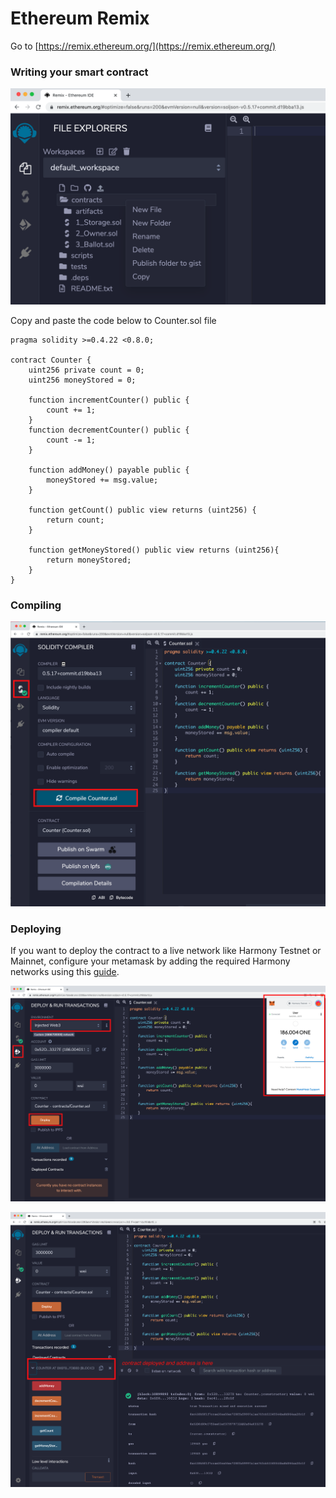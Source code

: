 # Ethereum Remix

Go to [https://remix.ethereum.org/](https://remix.ethereum.org/)

### Writing your smart contract

![1. Create a &quot;New File&quot; under contracts with name Counter.sol](../../../.gitbook/assets/screen-shot-2021-06-12-at-5.24.11-pm.png)

Copy and paste the code below to Counter.sol file

```text
pragma solidity >=0.4.22 <0.8.0;

contract Counter {
    uint256 private count = 0;
    uint256 moneyStored = 0;

    function incrementCounter() public {
        count += 1;
    }
    function decrementCounter() public {
        count -= 1;
    }

    function addMoney() payable public {
        moneyStored += msg.value;
    }

    function getCount() public view returns (uint256) {
        return count;
    }

    function getMoneyStored() public view returns (uint256){
        return moneyStored;
    }
}
```

### Compiling

![2. Compile Counter.sol](../../../.gitbook/assets/compile.png)

### Deploying

If you want to deploy the contract to a live network like Harmony Testnet or Mainnet, configure your metamask by adding the required Harmony networks using this [guide](https://docs.harmony.one/home/network/wallets/browser-extensions-wallets/metamask-wallet).

![3. Deploy the compiler contract. Select Injected Web3 for deploying to live network like Harmony testnet.](../../../.gitbook/assets/deploy.png)

![4. Confirm the deploy transaction in metamask and you can find the deployed contract address.](../../../.gitbook/assets/deployed.png)





### 

